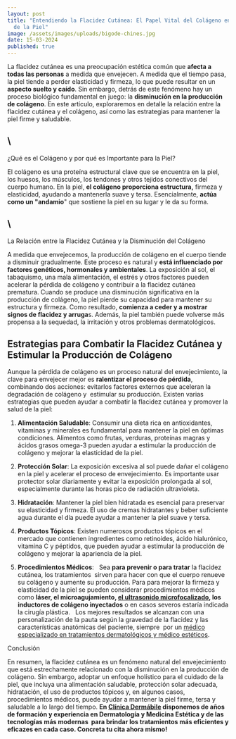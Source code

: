 ```yaml
---
layout: post
title: "Entendiendo la Flacidez Cutánea: El Papel Vital del Colágeno en la Salud
  de la Piel"
image: /assets/images/uploads/bigode-chines.jpg
date: 15-03-2024
published: true
---
```

La flacidez cutánea es una preocupación estética común que **afecta a todas las personas** a medida que envejecen. A medida que el tiempo pasa, la piel tiende a perder elasticidad y firmeza, lo que puede resultar en un **aspecto suelto y caído**. Sin embargo, detrás de este fenómeno hay un proceso biológico fundamental en juego: la **disminución en la producción de colágeno**. En este artículo, exploraremos en detalle la relación entre la flacidez cutánea y el colágeno, así como las estrategias para mantener la piel firme y saludable.

## \
¿Qué es el Colágeno y por qué es Importante para la Piel?

El colágeno es una proteína estructural clave que se encuentra en la piel, los huesos, los músculos, los tendones y otros tejidos conectivos del cuerpo humano. En la piel, **el colágeno proporciona estructura,** firmeza y elasticidad, ayudando a mantenerla suave y tersa. Esencialmente, **actúa como un "andamio**" que sostiene la piel en su lugar y le da su forma.

## \
La Relación entre la Flacidez Cutánea y la Disminución del Colágeno

A medida que envejecemos, la producción de colágeno en el cuerpo tiende a disminuir gradualmente. Este proceso es natural y **está influenciado por factores genéticos, hormonales y ambientales**. La exposición al sol, el tabaquismo, una mala alimentación, el estrés y otros factores pueden acelerar la pérdida de colágeno y contribuir a la flacidez cutánea prematura. Cuando se produce una disminución significativa en la producción de colágeno, la piel pierde su capacidad para mantener su estructura y firmeza. Como resultado, **comienza a ceder y a mostrar signos de flacidez y arruga**s. Además, la piel también puede volverse más propensa a la sequedad, la irritación y otros problemas dermatológicos.



## Estrategias para Combatir la Flacidez Cutánea y Estimular la Producción de Colágeno

Aunque la pérdida de colágeno es un proceso natural del envejecimiento, la clave para envejecer mejor es **ralentizar el proceso de pérdida**, combinando dos acciones: evitarlos factores externos que aceleran la degradación de colágeno y  estimular su producción. Existen varias estrategias que pueden ayudar a combatir la flacidez cutánea y promover la salud de la piel:

1. **Alimentación Saludable**: Consumir una dieta rica en antioxidantes, vitaminas y minerales es fundamental para mantener la piel en óptimas condiciones. Alimentos como frutas, verduras, proteínas magras y ácidos grasos omega-3 pueden ayudar a estimular la producción de colágeno y mejorar la elasticidad de la piel.

2. **Protección Solar**: La exposición excesiva al sol puede dañar el colágeno en la piel y acelerar el proceso de envejecimiento. Es importante usar protector solar diariamente y evitar la exposición prolongada al sol, especialmente durante las horas pico de radiación ultravioleta.

3. **Hidratación**: Mantener la piel bien hidratada es esencial para preservar su elasticidad y firmeza. El uso de cremas hidratantes y beber suficiente agua durante el día puede ayudar a mantener la piel suave y tersa.

4. **Productos Tópicos**: Existen numerosos productos tópicos en el mercado que contienen ingredientes como retinoides, ácido hialurónico, vitamina C y péptidos, que pueden ayudar a estimular la producción de colágeno y mejorar la apariencia de la piel.

5. **Procedimientos Médicos**:   Sea **para prevenir o para tratar** la flacidez cutánea, los tratamientos  sirven para hacer con que el cuerpo renueve su colágeno y aumente su producción. Para para mejorar la firmeza y elasticidad de la piel se pueden considerar procedimientos médicos como **láser, el microagujamiento, [el ultrasonido microfocalizado](https://www.dermabile.es/tratamientos/lifting-facial/), los inductores de colágeno inyectados** o en casos severos estaría indicada la cirugía plástica.   Los mejores resultados se alcanzan con una personalización de la pauta según la gravedad de la flacidez y las características anatómicas del paciente, siempre  por un [médico especializado en tratamientos dermatológicos y médico estéticos](https://www.dermabile.es/vanessa-martins). 



Conclusión

En resumen, la flacidez cutánea es un fenómeno natural del envejecimiento que está estrechamente relacionado con la disminución en la producción de colágeno. Sin embargo, adoptar un enfoque holístico para el cuidado de la piel, que incluya una alimentación saludable, protección solar adecuada, hidratación, el uso de productos tópicos y, en algunos casos, procedimientos médicos, puede ayudar a mantener la piel firme, tersa y saludable a lo largo del tiempo.  **En [Clínica Dermábile](https://www.dermabile.es/la-clinica) disponemos de años de formación y experiencia en Dermatología y Medicina Estética y de las tecnologías más modernas  para brindar los tratamientos más eficientes y eficazes en cada caso. Concreta tu cita ahora mismo!**